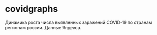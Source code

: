 # covidgraphs
Динамика роста числа выявленных заражений COVID-19 по странам регионам россии. Данные Яндекса.
